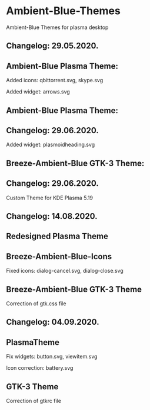 # Ambient-Blue-Themes
Ambient-Blue  Themes for plasma desktop 

Changelog: 29.05.2020.
---------------------

Ambient-Blue Plasma Theme:
--------------------------

Added icons: qbittorrent.svg, skype.svg

Added widget: arrows.svg

Ambient-Blue Plasma Theme:
--------------------------

Changelog: 29.06.2020.
---------------------

Added widget: plasmoidheading.svg

Breeze-Ambient-Blue GTK-3 Theme:
--------------------------------

Changelog: 29.06.2020.
----------------------

Custom Theme for KDE Plasma 5.19

Changelog: 14.08.2020.
----------------------

Redesigned Plasma Theme
------------------------

Breeze-Ambient-Blue-Icons
-------------------------

Fixed icons: dialog-cancel.svg, dialog-close.svg

Breeze-Ambient-Blue GTK-3 Theme
-------------------------------

Correction of gtk.css file

Changelog: 04.09.2020.
---------------------

PlasmaTheme
------------

Fix widgets: button.svg, viewitem.svg

Icon correction: battery.svg

GTK-3 Theme
-----------

Correction of gtkrc file


